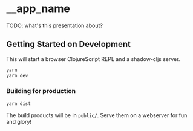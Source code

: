# __app_name
TODO: what's this presentation about?

## Getting Started on Development 
This will start a browser ClojureScript REPL and a shadow-cljs server.

```bash
yarn
yarn dev
```

### Building for production

```bash
yarn dist
```

The build products will be in `public/`. Serve them on a webserver for fun and glory!
